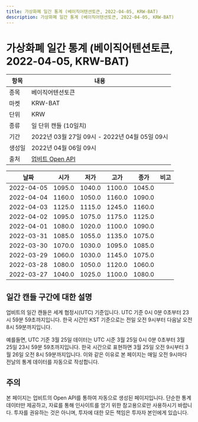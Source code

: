 ```yaml
---
title: 가상화폐 일간 통계 (베이직어텐션토큰, 2022-04-05, KRW-BAT)
description: 가상화폐 일간 통계 (베이직어텐션토큰, 2022-04-05, KRW-BAT)
---
```



가상화폐 일간 통계 (베이직어텐션토큰, 2022-04-05, KRW-BAT)
===

|항목|내용|
|--|--|
|종목|베이직어텐션토큰|
|마켓|KRW-BAT|
|단위|KRW|
|종류|일 단위 캔들 (10일치)|
|기간|2022년 03월 27일 09시 - 2022년 04월 05일 09시|
|생성일|2022년 04월 06일 09시|
|출처|[업비트 Open API](https://docs.upbit.com)|


|날짜|시가|저가|고가|종가|비고|
|--|--|--|--|--|--|
|2022-04-05|1095.0|1040.0|1100.0|1045.0|    |
|2022-04-04|1160.0|1050.0|1160.0|1090.0|    |
|2022-04-03|1125.0|1115.0|1245.0|1160.0|    |
|2022-04-02|1095.0|1075.0|1175.0|1125.0|    |
|2022-04-01|1080.0|1020.0|1100.0|1090.0|    |
|2022-03-31|1085.0|1055.0|1135.0|1075.0|    |
|2022-03-30|1070.0|1030.0|1095.0|1085.0|    |
|2022-03-29|1060.0|1030.0|1145.0|1075.0|    |
|2022-03-28|1080.0|1050.0|1120.0|1060.0|    |
|2022-03-27|1040.0|1025.0|1100.0|1080.0|    |


일간 캔들 구간에 대한 설명
---


업비트의 일간 캔들은 세계 협정시(UTC) 기준입니다. 
UTC 기준 0시 0분 0초부터 23시 59분 59초까지입니다. 
한국 시간인 KST 기준으로는 전일 오전 9시부터 다음날 오전 8시 59분까지입니다. 


예를들면, UTC 기준 3월 25일 데이터는 UTC 시준 3월 25일 0시 0분 0초부터 3월 25일 23시 59분 59초까지입니다. 
한국 시간으로 표현하면 3월 25일 오전 9시부터 3월 26일 오전 8시 59분까지입니다. 
이와 같은 이유로 본 페이지는 매일 오전 9시마다 전날의 통계 데이터를 자동으로 작성합니다. 


주의
---


본 페이지는 업비트의 Open API를 통하여 자동으로 생성된 페이지입니다. 
단순한 통계 데이터만 제공하고, 자료를 통해 인사이트를 얻기 위한 참고용으로만 사용하시기 바랍니다. 
투자를 권유하는 것은 아니며, 투자에 대한 모든 책임은 투자자 본인에게 있습니다. 
